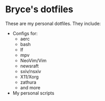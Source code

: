 # Bryce's dotfiles

These are my personal dotfiles.
They include:

- Configs for:
	- aerc
	- bash
	- lf
	- mpv
	- NeoVim/Vim
	- newsraft
	- sxiv/nsxiv
	- X11/Xorg
	- zathura
	- and more
- My personal scripts
